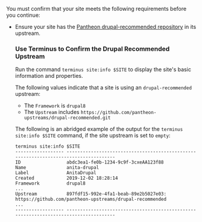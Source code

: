 You must confirm that your site meets the following requirements before you continue:

- Ensure your site has the [Pantheon drupal-recommended repository](https://github.com/pantheon-upstreams/drupal-recommended) in its upstream.

    ### Use Terminus to Confirm the Drupal Recommended Upstream

    Run the command `terminus site:info $SITE` to display the site's basic information and properties.

    The following values indicate that a site is using an `drupal-recommended` upstream:
    - The `Framework` is `drupal8`
    - The `Upstream` includes `https://github.com/pantheon-upstreams/drupal-recommended.git`

    The following is an abridged example of the output for the `terminus site:info $SITE` command, if the site upstream is set to `empty`:

    ```bash{outputLines:2-18}
    terminus site:info $SITE
    ------------------ -------------------------------------------------------------------------------------
    ID                 abdc3ea1-fe0b-1234-9c9f-3cxeAA123f88
    Name               anita-drupal
    Label              AnitaDrupal
    Created            2019-12-02 18:28:14
    Framework          drupal8
    ...
    Upstream           897fdf15-992e-4fa1-beab-89e2b5027e03: https://github.com/pantheon-upstreams/drupal-recommended
    ...
    ------------------ -------------------------------------------------------------------------------------
    ```
